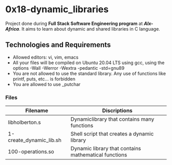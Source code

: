 # **0x18-dynamic_libraries**

Project done during **Full Stack Software Engineering program** at ***Alx-Africa***. It aims to learn about dynamic and shared libraries in C language.

## **Technologies and Requirements**

- Allowed editors: vi, vim, emacs
- All your files will be compiled on Ubuntu 20.04 LTS using gcc, using the options -Wall -Werror -Wextra -pedantic -std=gnu89
- You are not allowed to use the standard library. Any use of functions like printf, puts, etc… is forbidden
- You are allowed to use _putchar


### **Files**

| Filename | Discriptions|
|----------|-------------|
|libholberton.s|	Dynamiclibrary that contains many functions
|1-create_dynamic_lib.sh|	Shell script that creates a dynamic library
|100-operations.so| Dynamic library that contains mathematical functions
